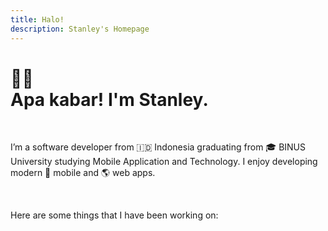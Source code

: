 ```yaml
---
title: Halo!
description: Stanley's Homepage
---
```


# <span class="normal-emoji-weight">👋🏼</span><br>Apa kabar! I'm <emphasize>**Stanley**</emphasize>.
<br>
<p>I’m a software developer from 🇮🇩 Indonesia graduating from 🎓 <hyperlink to="https://binus.ac.id" external>BINUS University</hyperlink> studying Mobile Application and Technology. I enjoy developing modern 📱 mobile and 🌎 web apps.</p>
<br>
<p>Here are some things that I have been working on:</p>
